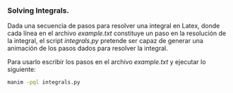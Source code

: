 ### Solving Integrals.

Dada una secuencia de pasos para resolver una integral en Latex, donde cada línea en el archivo *example.txt* constituye un paso en la resolución de la integral, el script *integrals.py* pretende ser capaz de generar una animación de los pasos dados para resolver la integral.

Para usarlo escribir los pasos en el archivo *example.txt* y ejecutar lo siguiente:

```bash
manim -pql integrals.py
```


